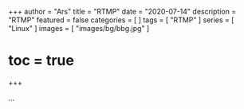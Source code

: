 +++
author = "Ars"
title = "RTMP"
date = "2020-07-14"
description = "RTMP"
featured = false
categories = [
]
tags = [
  "RTMP"
]
series = [
  "Linux"
]
images = [
  "images/bg/bbg.jpg"
]
# toc = true
+++

...
